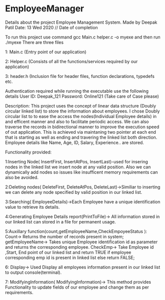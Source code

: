 # EmployeeManager

Details about the project Employee Management System.
Made by Deepak Patil
Date: 13 Wed 2020 // Date of completion

To run this project use command gcc Main.c helper.c -o myexe and then run ./myexe
There are three files 

1: Main.c   (Entry point of our application)

2: Helper.c (Consists of all the functions/services required by our application)

3: header.h (Inclusion file for header files, function declarations, typedefs etc.


Authentication required while running the executable use the following details
User ID: Deepak_121
Password: Online121
(Take care of Case please)

Description:
  This project uses the concept of linear data structure (Doubly circular linked list) to
  store the information about employees.
  I chose Doubly circular list to to ease the access the nodes(Individual Employee details) in and
  efficent manner and also to facilitate periodic access.
  We can also traverse the records in bidirectional manner to improve the execution speed of out application.
  This is achieved via maintaning two pointer at each end that is starting as well as ending and travering the linked list both direction.
  Employee details like Name, Age, ID, Salary, Experience.. are stored.

Functionality provided:

1:Inserting Node( InsertFirst, InsertAtPos, InsertLast)-used for insering nodes in the linked list
  we insert node at any valid position. Also we can dynamically add nodes so issues like insufficent memory
  requirements can also be avoided.

2:Deleting nodes( DeleteFirst, DeleteAtPos, DeleteLast)->Similiar to inserting we can delete any node specified by
valid position in our linked list.

3:Searching( EmployeeDetails)->Each Employee have a unique identification value to retrieve its details.

4:Generating Employee Details report(PrintToFile)-> All information stored in our linked list can stored in a file for
  permanent usage.

5:Auxillary function(count,getEmployeeName,CheckEmpoyeeStatus ):
Count-> Returns the number of records present in system;
getEmployeeName-> Takes unique Employee identification id as parameter and returns the corresponding employee.
CheckEmp-> Take Employee id ,Start, End point of our linked list and return TRUE if employee corresponding emp id is present in linked list
            else return FALSE;

6: Display-> Used Display all employees information present in our linked list to output console(terminal).

7: ModifyingInformation( ModifyingInformation)-> This method provides Functionality to update fields of our employee and change them as
  per requirements.
  

